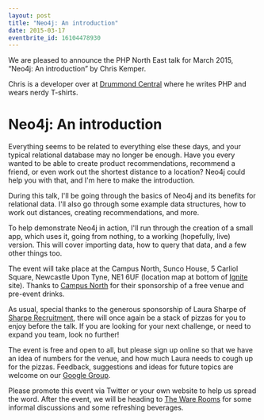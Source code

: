 ```yaml
---
layout: post
title: "Neo4j: An introduction"
date: 2015-03-17
eventbrite_id: 16104478930
---
```


We are pleased to announce the PHP North East talk for March 2015, “Neo4j: An introduction” by Chris Kemper.

Chris is a developer over at [Drummond Central](http://drummondcentral.co.uk) where he writes PHP and wears nerdy T-shirts.

# Neo4j: An introduction

Everything seems to be related to everything else these days, and your typical relational database may no longer be enough. Have you every wanted to be able to create product recommendations, recommend a friend, or even work out the shortest distance to a location? Neo4j could help you with that, and I'm here to make the introduction.

During this talk, I'll be going through the basics of Neo4j and its benefits for relational data. I'll also go through some example data structures, how to work out distances, creating recommendations, and more.

To help demonstrate Neo4j in action, I'll run through the creation of a small app, which uses it, going from nothing, to a working (hopefully, live) version. This will cover importing data, how to query that data, and a few other things too.

The event will take place at the Campus North, Sunco House, 5 Carliol Square, Newcastle Upon Tyne, NE1 6UF (location map at bottom of [Ignite](http://ignite.io/) site). Thanks to [Campus North](http://campusnorth.co.uk/) for their sponsorship of a free venue and pre-event drinks.

As usual, special thanks to the generous sponsorship of Laura Sharpe of [Sharpe Recruitment](http://www.sharperecruitment.co.uk/), there will once again be a stack of pizzas for you to enjoy before the talk. If you are looking for your next challenge, or need to expand you team, look no further!

The event is free and open to all, but please sign up online so that we have an idea of numbers for the venue, and how much Laura needs to cough up for the pizzas. Feedback, suggestions and ideas for future topics are welcome on our [Google Group](https://groups.google.com/forum/#!forum/php-north-east).

Please promote this event via Twitter or your own website to help us spread the word. After the event, we will be heading to [The Ware Rooms](http://www.thewarerooms.co.uk/) for some informal discussions and some refreshing beverages.
